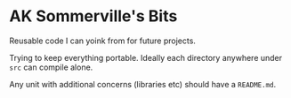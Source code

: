 # AK Sommerville's Bits

Reusable code I can yoink from for future projects.

Trying to keep everything portable. Ideally each directory anywhere under `src` can compile alone.

Any unit with additional concerns (libraries etc) should have a `README.md`.
